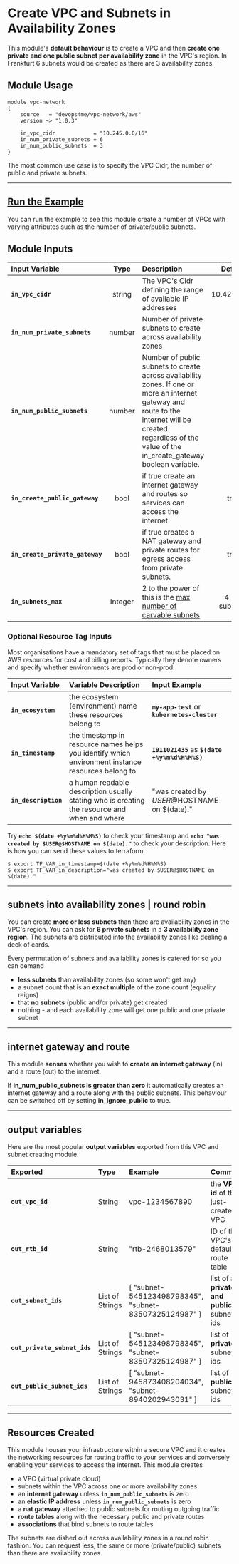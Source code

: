 
# Create VPC and Subnets in Availability Zones

This module's **default behaviour** is to create a VPC and then **create one private and one public subnet per availability zone** in the VPC's region. In Frankfurt 6 subnets would be created as there are 3 availability zones.

## Module Usage

    module vpc-network
    {
        source   = "devops4me/vpc-network/aws"
        version ~> "1.0.3"

        in_vpc_cidr            = "10.245.0.0/16"
        in_num_private_subnets = 6
        in_num_public_subnets  = 3
    }

The most common use case is to specify the VPC Cidr, the number of public and private subnets.


---


## [Run the Example](https://github.com/devops4me/terraform-aws-vpc-network/tree/master/example)

You can run the example to see this module create a number of VPCs with varying attributes such as the number of private/public subnets.

## Module Inputs

| Input Variable             | Type    | Description                                                   | Default        |
|:-------------------------- |:-------:|:------------------------------------------------------------- |:--------------:|
| **`in_vpc_cidr`**          | string  | The VPC's Cidr defining the range of available IP addresses   | 10.42.0.0/16   |
| **`in_num_private_subnets`** | number | Number of private subnets to create across availability zones | 3              |
| **`in_num_public_subnets`**  | number | Number of public subnets to create across availability zones. If one or more an internet gateway and route to the internet will be created regardless of the value of the in_create_gateway boolean variable. | 3 |
| **`in_create_public_gateway`** | bool | if true create an internet gateway and routes so services can access the internet. | true |
| **`in_create_private_gateway`** | bool | if true creates a NAT gateway and private routes for egress access from private subnets. | true |
| **`in_subnets_max`** | Integer | 2 to the power of this is the [max number of carvable subnets](https://www.devopswiki.co.uk/vpc/network-cidr)  | 4 (16 subnets) |


### Optional Resource Tag Inputs

Most organisations have a mandatory set of tags that must be placed on AWS resources for cost and billing reports. Typically they denote owners and specify whether environments are prod or non-prod.

| Input Variable    | Variable Description | Input Example
|:----------------- |:-------------------- |:----- |
**`in_ecosystem`** | the ecosystem (environment) name these resources belong to | **`my-app-test`** or **`kubernetes-cluster`**
**`in_timestamp`** | the timestamp in resource names helps you identify which environment instance resources belong to | **`1911021435`** as **`$(date +%y%m%d%H%M%S)`**
**`in_description`** | a human readable description usually stating who is creating the resource and when and where | "was created by $USER@$HOSTNAME on $(date)."

Try **`echo $(date +%y%m%d%H%M%S)`** to check your timestamp and **`echo "was created by $USER@$HOSTNAME on $(date)."`** to check your description. Here is how you can send these values to terraform.

```
$ export TF_VAR_in_timestamp=$(date +%y%m%d%H%M%S)
$ export TF_VAR_in_description="was created by $USER@$HOSTNAME on $(date)."
```


---


## subnets into availability zones | round robin

You can create **more or less subnets** than there are availability zones in the VPC's region. You can ask for **6 private subnets** in a **3 availability zone region**. The subnets are distributed into the availability zones like dealing a deck of cards.

Every permutation of subnets and availability zones is catered for so you can demand

- **less subnets** than availability zones (so some won't get any)
- a subnet count that is an **exact multiple** of the zone count (equality reigns)
- that **no subnets** (public and/or private) get created
- nothing - and each availability zone will get one public and one private subnet


---


## internet gateway and route

This module **senses** whether you wish to **create an internet gateway** (in) and a route (out) to the internet.

If **in_num_public_subnets is greater than zero** it automatically creates an internet gateway and a route along with the public subnets. This behaviour can be switched off by setting **in_ignore_public** to true.


---


## output variables

Here are the most popular **output variables** exported from this VPC and subnet creating module.

| Exported | Type | Example | Comment |
|:-------- |:---- |:------- |:------- |
**`out_vpc_id`** | String | vpc-1234567890 | the **VPC id** of the just-created VPC
**`out_rtb_id`** | String | "rtb-2468013579" | ID of the VPC's default route table
**`out_subnet_ids`** | List of Strings | [ "subnet-545123498798345", "subnet-83507325124987" ] | list of **all private and public** subnet ids
**`out_private_subnet_ids`** | List of Strings | [ "subnet-545123498798345", "subnet-83507325124987" ] | list of **private** subnet ids
**`out_public_subnet_ids`** | List of Strings |  [ "subnet-945873408204034", "subnet-8940202943031" ] | list of **public** subnet ids


---


## Resources Created

This module houses your infrastructure within a secure VPC and it creates the networking resources for routing traffic to your services and conversely enabling your services to access the internet. This module creates

- a VPC (virtual private cloud)
- subnets within the VPC across one or more availability zones
- an **internet gateway** unless **`in_num_public_subnets`** is zero
- an **elastic IP address** unless **`in_num_public_subnets`** is zero
- a **nat gateway** attached to public subnets for routing outgoing traffic
- **route tables** along with the necessary public and private routes
- **associations** that bind subnets to route tables

The subnets are dished out across availability zones in a round robin fashion. You can request less, the same or more (private/public) subnets than there are availability zones.

